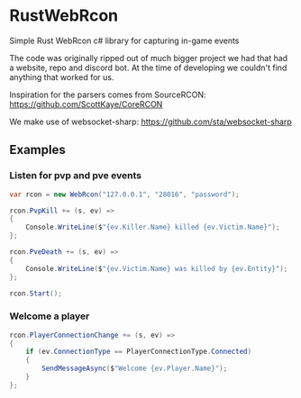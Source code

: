 # RustWebRcon
Simple Rust WebRcon c# library for capturing in-game events

The code was originally ripped out of much bigger project we had that had a website, repo and discord bot.
At the time of developing we couldn't find anything that worked for us.


Inspiration for the parsers comes from SourceRCON:  https://github.com/ScottKaye/CoreRCON

We make use of websocket-sharp: https://github.com/sta/websocket-sharp

## Examples
###  Listen for pvp and pve events
```cs
var rcon = new WebRcon("127.0.0.1", "28016", "password");

rcon.PvpKill += (s, ev) =>
{
    Console.WriteLine($"{ev.Killer.Name} killed {ev.Victim.Name}");
};

rcon.PveDeath += (s, ev) =>
{
    Console.WriteLine($"{ev.Victim.Name} was killed by {ev.Entity}");
};

rcon.Start();
```

### Welcome a player
```cs
rcon.PlayerConnectionChange += (s, ev) =>
{
    if (ev.ConnectionType == PlayerConnectionType.Connected)
    {
        SendMessageAsync($"Welcome {ev.Player.Name}");
    }
};
```
